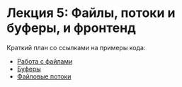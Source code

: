 # Лекция 5: Файлы, потоки и буферы, и фронтенд

Краткий план со ссылками на примеры кода:

- [Работа с файлами](https://github.com/HowProgrammingWorks/Files)
- [Буферы](https://github.com/HowProgrammingWorks/Buffers)
- [Файловые потоки](https://github.com/HowProgrammingWorks/Streams)
